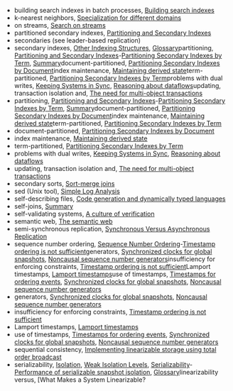 * building search indexes in batch processes, [Building search indexes](ch10.html#idm140605757913344)
* k-nearest neighbors, [Specialization for different domains](ch10.html#idm140605757416768)
* on streams, [Search on streams](ch11.html#idm140605756550736)
* partitioned secondary indexes, [Partitioning and Secondary Indexes](ch06.html#idm140605775230528)
* secondaries (see leader-based replication)
* secondary indexes, [Other Indexing Structures](ch03.html#idm140605778124800), [Glossary](glossary01.html#idm140605754431392)partitioning, [Partitioning and Secondary Indexes](ch06.html#ix_secindparti)-[Partitioning Secondary Indexes by Term](ch06.html#idm140605775154960), [Summary](ch06.html#idm140605774953280)document-partitioned, [Partitioning Secondary Indexes by Document](ch06.html#idm140605775226320)index maintenance, [Maintaining derived state](ch12.html#idm140605755965232)term-partitioned, [Partitioning Secondary Indexes by Term](ch06.html#idm140605775184096)problems with dual writes, [Keeping Systems in Sync](ch11.html#idm140605757026608), [Reasoning about dataflows](ch12.html#idm140605756091104)updating, transaction isolation and, [The need for multi-object transactions](ch07.html#idm140605774652432)
* partitioning, [Partitioning and Secondary Indexes](ch06.html#ix_secindparti)-[Partitioning Secondary Indexes by Term](ch06.html#idm140605775154960), [Summary](ch06.html#idm140605774953280)document-partitioned, [Partitioning Secondary Indexes by Document](ch06.html#idm140605775226320)index maintenance, [Maintaining derived state](ch12.html#idm140605755965232)term-partitioned, [Partitioning Secondary Indexes by Term](ch06.html#idm140605775184096)
* document-partitioned, [Partitioning Secondary Indexes by Document](ch06.html#idm140605775226320)
* index maintenance, [Maintaining derived state](ch12.html#idm140605755965232)
* term-partitioned, [Partitioning Secondary Indexes by Term](ch06.html#idm140605775184096)
* problems with dual writes, [Keeping Systems in Sync](ch11.html#idm140605757026608), [Reasoning about dataflows](ch12.html#idm140605756091104)
* updating, transaction isolation and, [The need for multi-object transactions](ch07.html#idm140605774652432)
* secondary sorts, [Sort-merge joins](ch10.html#idm140605758051248)
* sed (Unix tool), [Simple Log Analysis](ch10.html#idm140605758541712)
* self-describing files, [Code generation and dynamically typed languages](ch04.html#idm140605776929472)
* self-joins, [Summary](ch11.html#idm140605756144880)
* self-validating systems, [A culture of verification](ch12.html#idm140605754922976)
* semantic web, [The semantic web](ch02.html#idm140605780367952)
* semi-synchronous replication, [Synchronous Versus Asynchronous Replication](ch05.html#idm140605776376064)
* sequence number ordering, [Sequence Number Ordering](ch09.html#ix_seqnum)-[Timestamp ordering is not sufficient](ch09.html#idm140605759502928)generators, [Synchronized clocks for global snapshots](ch08.html#idm140605760657120), [Noncausal sequence number generators](ch09.html#idm140605759558656)insufficiency for enforcing constraints, [Timestamp ordering is not sufficient](ch09.html#idm140605759515888)Lamport timestamps, [Lamport timestamps](ch09.html#idm140605759536240)use of timestamps, [Timestamps for ordering events](ch08.html#idm140605760738352), [Synchronized clocks for global snapshots](ch08.html#idm140605760650560), [Noncausal sequence number generators](ch09.html#idm140605759544976)
* generators, [Synchronized clocks for global snapshots](ch08.html#idm140605760657120), [Noncausal sequence number generators](ch09.html#idm140605759558656)
* insufficiency for enforcing constraints, [Timestamp ordering is not sufficient](ch09.html#idm140605759515888)
* Lamport timestamps, [Lamport timestamps](ch09.html#idm140605759536240)
* use of timestamps, [Timestamps for ordering events](ch08.html#idm140605760738352), [Synchronized clocks for global snapshots](ch08.html#idm140605760650560), [Noncausal sequence number generators](ch09.html#idm140605759544976)
* sequential consistency, [Implementing linearizable storage using total order broadcast](ch09.html#idm140605759409632)
* serializability, [Isolation](ch07.html#idm140605774814304), [Weak Isolation Levels](ch07.html#idm140605774602272), [Serializability](ch07.html#ix_serializability)-[Performance of serializable snapshot isolation](ch07.html#idm140605761263440), [Glossary](glossary01.html#idm140605754427520)linearizability versus, [What Makes a System Linearizable?